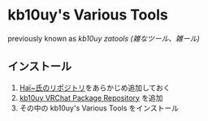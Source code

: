 # kb10uy's Various Tools
previously known as *kb10uy zatools (雑なツール、雑ール)*

## インストール
1. [Haï~氏のリポジトリ](https://docs.hai-vr.dev/docs/products/listing)をあらかじめ追加しておく
2. [kb10uy VRChat Package Repository](https://kb10uy.github.io/vrc-repository/) を追加
3. その中の kb10uy's Various Tools をインストール
